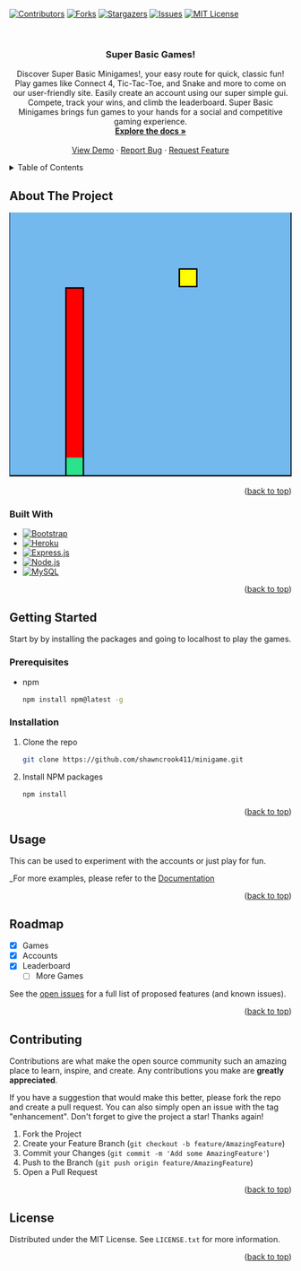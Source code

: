 <a name="readme-top"></a>

[![Contributors][contributors-shield]][contributors-url]
[![Forks][forks-shield]][forks-url]
[![Stargazers][stars-shield]][stars-url]
[![Issues][issues-shield]][issues-url]
[![MIT License][license-shield]][license-url]



<!-- PROJECT LOGO -->
<br />
<div align="center">
  <a href="https://github.com/shawncrook411/minigame">
  </a>

<h3 align="center">Super Basic Games!</h3>

  <p align="center">
    Discover Super Basic Minigames!, your easy route for quick, classic fun! Play games like Connect 4, Tic-Tac-Toe, and Snake and more to come on our user-friendly site. Easily create an account using our super simple gui. Compete, track your wins, and climb the leaderboard. Super Basic Minigames brings fun games to your hands for a social and competitive gaming experience. 
    <br />
    <a href="https://github.com/shawncrook411/minigame"><strong>Explore the docs »</strong></a>
    <br />
    <br />
    <a href="https://github.com/shawncrook411/minigame">View Demo</a>
    ·
    <a href="https://github.com/shawncrook411/minigame/issues">Report Bug</a>
    ·
    <a href="https://github.com/shawncrook411/minigame/issues">Request Feature</a>
  </p>
</div>



<!-- TABLE OF CONTENTS -->
<details>
  <summary>Table of Contents</summary>
  <ol>
    <li>
      <a href="#about-the-project">About The Project</a>
      <ul>
        <li><a href="#built-with">Built With</a></li>
      </ul>
    </li>
    <li>
      <a href="#getting-started">Getting Started</a>
      <ul>
        <li><a href="#prerequisites">Prerequisites</a></li>
        <li><a href="#installation">Installation</a></li>
      </ul>
    </li>
    <li><a href="#usage">Usage</a></li>
    <li><a href="#roadmap">Roadmap</a></li>
    <li><a href="#contributing">Contributing</a></li>
    <li><a href="#license">License</a></li>
  </ol>
</details>



<!-- ABOUT THE PROJECT -->
## About The Project

[![Snake][product-screenshot]](https://super-basic-minigames-a6389a9aca89.herokuapp.com/)



<p align="right">(<a href="#readme-top">back to top</a>)</p>



### Built With


* [![Bootstrap][Bootstrap.com]][Bootstrap-url]
* [![Heroku][Heroku.com]][Heroku-url]
* [![Express.js][Express.js.com]][Express.js-url]
* [![Node.js][Node.js.com]][Node.js-url]
* [![MySQL][MySQL.com]][MySQL-url]


<p align="right">(<a href="#readme-top">back to top</a>)</p>



<!-- GETTING STARTED -->
## Getting Started

Start by by installing the packages and going to localhost to play the games.

### Prerequisites

* npm
  ```sh
  npm install npm@latest -g
  ```

### Installation

1. Clone the repo
   ```sh
   git clone https://github.com/shawncrook411/minigame.git
   ```
2. Install NPM packages
   ```sh
   npm install
   ```

<p align="right">(<a href="#readme-top">back to top</a>)</p>



<!-- USAGE EXAMPLES -->
## Usage

This can be used to experiment with the accounts or just play for fun.

_For more examples, please refer to the [Documentation](https://github.com/shawncrook411/minigame/)

<p align="right">(<a href="#readme-top">back to top</a>)</p>



<!-- ROADMAP -->
## Roadmap

- [x] Games
- [x] Accounts
- [x] Leaderboard
    - [ ] More Games

See the [open issues](https://github.com/shawncrook411/minigame/issues) for a full list of proposed features (and known issues).

<p align="right">(<a href="#readme-top">back to top</a>)</p>



<!-- CONTRIBUTING -->
## Contributing

Contributions are what make the open source community such an amazing place to learn, inspire, and create. Any contributions you make are **greatly appreciated**.

If you have a suggestion that would make this better, please fork the repo and create a pull request. You can also simply open an issue with the tag "enhancement".
Don't forget to give the project a star! Thanks again!

1. Fork the Project
2. Create your Feature Branch (`git checkout -b feature/AmazingFeature`)
3. Commit your Changes (`git commit -m 'Add some AmazingFeature'`)
4. Push to the Branch (`git push origin feature/AmazingFeature`)
5. Open a Pull Request

<p align="right">(<a href="#readme-top">back to top</a>)</p>



<!-- LICENSE -->
## License

Distributed under the MIT License. See `LICENSE.txt` for more information.

<p align="right">(<a href="#readme-top">back to top</a>)</p>





<!-- MARKDOWN LINKS & IMAGES -->
<!-- https://www.markdownguide.org/basic-syntax/#reference-style-links -->
[contributors-shield]: https://img.shields.io/github/contributors/shawncrook411/minigame.svg?style=for-the-badge
[contributors-url]: https://github.com/shawncrook411/minigame/graphs/contributors
[forks-shield]: https://img.shields.io/github/forks/shawncrook411/minigame.svg?style=for-the-badge
[forks-url]: https://github.com/shawncrook411/minigame/network/members
[stars-shield]: https://img.shields.io/github/stars/shawncrook411/minigame.svg?style=for-the-badge
[stars-url]: https://github.com/shawncrook411/minigame/stargazers
[issues-shield]: https://img.shields.io/github/issues/shawncrook411/minigame.svg?style=for-the-badge
[issues-url]: https://github.com/shawncrook411/minigame/issues
[license-shield]: https://img.shields.io/github/license/shawncrook411/minigame.svg?style=for-the-badge
[license-url]: https://github.com/shawncrook411/minigame/blob/master/LICENSE.txt

[product-screenshot]: public/assets/snake.PNG

[Bootstrap.com]: https://img.shields.io/badge/Bootstrap-563D7C?style=for-the-badge&logo=bootstrap&logoColor=white
[Bootstrap-url]: https://getbootstrap.com

[MySQL.com]: https://img.shields.io/badge/mysql-%2300f.svg?style=for-the-badge&logo=mysql&logoColor=white
[MySQL-url]: https://mysql.com 
[Express.js.com]: https://img.shields.io/badge/express.js-%23404d59.svg?style=for-the-badge&logo=express&logoColor=%2361DAFB
[Express.js-url]: https://expressjs.com
[Node.JS.com]: https://img.shields.io/badge/node.js-6DA55F?style=for-the-badge&logo=node.js&logoColor=white
[Node.JS-url]: https://nodejs.com
[Heroku.com]: https://img.shields.io/badge/heroku-%23430098.svg?style=for-the-badge&logo=heroku&logoColor=white
[Heroku-url]: https://heroku.com
